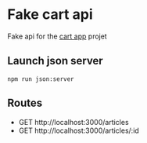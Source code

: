 # Fake cart api

Fake api for the [cart app](https://github.com/ArthurBeaucamp/cart-app) projet

## Launch json server

`npm run json:server`

## Routes

- GET http://localhost:3000/articles
- GET http://localhost:3000/articles/:id

